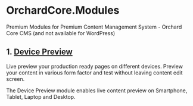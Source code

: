# OrchardCore.Modules
Premium Modules for Premium Content Management System - Orchard Core CMS (and not available for WordPress)



 ## 1. [Device Preview](./DevicePreview/readme.md)
 
Live preview your production ready pages on different devices. Preview your content in various form factor and test without leaving content edit screen.  

The Device Preview module enables live content preview on Smartphone, Tablet, Laptop and Desktop.

